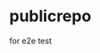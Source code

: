 # publicrepo
for e2e test
























































































































































































































































































































































































































































































































































































































































































































































































































































































































































































































































































































































































































































































































































































































































































































































































































































































































































































































































































































































































































































































































































































































































































































































































































































































































































































































































































































































































































































































































































































































































































































































































































































































































































































































































































































































































































































































